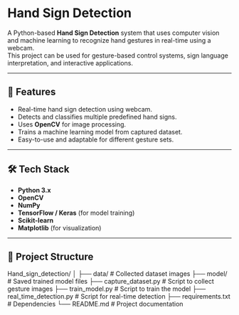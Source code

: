 
# Hand Sign Detection

A Python-based **Hand Sign Detection** system that uses computer vision and machine learning to recognize hand gestures in real-time using a webcam.  
This project can be used for gesture-based control systems, sign language interpretation, and interactive applications.

---

## 🚀 Features
- Real-time hand sign detection using webcam.
- Detects and classifies multiple predefined hand signs.
- Uses **OpenCV** for image processing.
- Trains a machine learning model from captured dataset.
- Easy-to-use and adaptable for different gesture sets.

---

## 🛠 Tech Stack
- **Python 3.x**
- **OpenCV**
- **NumPy**
- **TensorFlow / Keras** (for model training)
- **Scikit-learn**
- **Matplotlib** (for visualization)

---

## 📂 Project Structure
Hand_sign_detection/
│
├── data/ # Collected dataset images
├── model/ # Saved trained model files
├── capture_dataset.py # Script to collect gesture images
├── train_model.py # Script to train the model
├── real_time_detection.py # Script for real-time detection
├── requirements.txt # Dependencies
└── README.md # Project documentation

